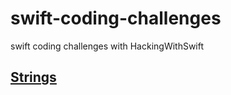 # swift-coding-challenges
swift coding challenges with HackingWithSwift 

## [Strings](https://github.com/ahmedessmat5254/swift-coding-challenges/tree/main/String)
